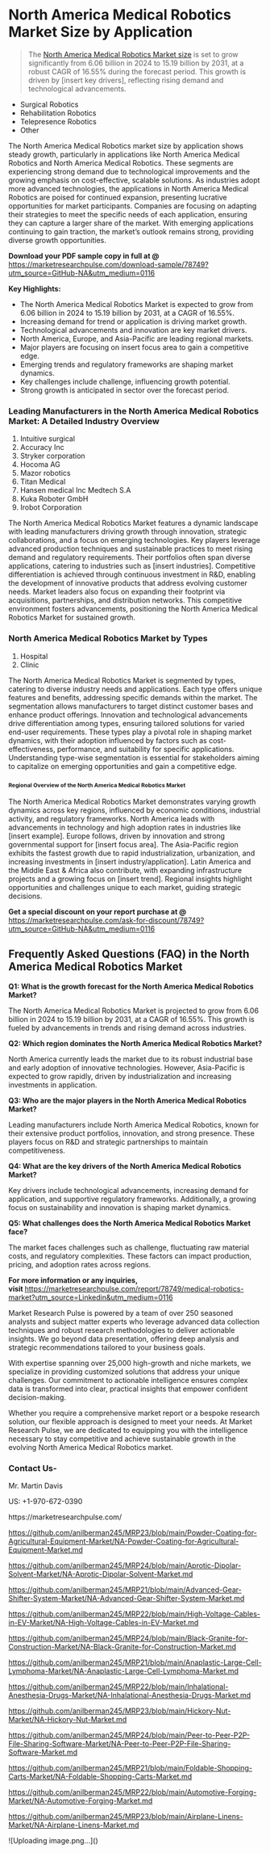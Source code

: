<h1>North America Medical Robotics Market&nbsp;Size by Application</h1><blockquote><p>The <a href="https://marketresearchpulse.com/download-sample/78749?utm_source=GitHub-NA&amp;utm_medium=0116">North America Medical Robotics Market size</a> is set to grow significantly from 6.06 billion in 2024 to 15.19 billion by 2031, at a robust CAGR of 16.55% during the forecast period. This growth is driven by [insert key drivers], reflecting rising demand and technological advancements.</p></blockquote><ul><li>Surgical Robotics<li> Rehabilitation Robotics<li> Telepresence Robotics<li> Other</li></ul><p>The North America Medical Robotics market size by application shows steady growth, particularly in applications like North America Medical Robotics and North America Medical Robotics. These segments are experiencing strong demand due to technological improvements and the growing emphasis on cost-effective, scalable solutions. As industries adopt more advanced technologies, the applications in North America Medical Robotics are poised for continued expansion, presenting lucrative opportunities for market participants. Companies are focusing on adapting their strategies to meet the specific needs of each application, ensuring they can capture a larger share of the market. With emerging applications continuing to gain traction, the market’s outlook remains strong, providing diverse growth opportunities.</p><p><strong>Download your PDF sample copy in full at @ </strong><a href="https://marketresearchpulse.com/download-sample/78749?utm_source=GitHub-NA&amp;utm_medium=0116">https://marketresearchpulse.com/download-sample/78749?utm_source=GitHub-NA&amp;utm_medium=0116</a></p><p><strong>Key Highlights: </strong></p><ul><li>The North America Medical Robotics Market is expected to grow from 6.06 billion in 2024 to 15.19 billion by 2031, at a CAGR of 16.55%.</li><li>Increasing demand for trend or application is driving market growth.</li><li>Technological advancements and innovation are key market drivers.</li><li>North America, Europe, and Asia-Pacific are leading regional markets.</li><li>Major players are focusing on insert focus area to gain a competitive edge.</li><li>Emerging trends and regulatory frameworks are shaping market dynamics.</li><li>Key challenges include challenge, influencing growth potential.</li><li>Strong growth is anticipated in sector over the forecast period.</li></ul><h3>Leading Manufacturers in the North America Medical Robotics Market: A Detailed Industry Overview</h3><ol><li>Intuitive surgical</li><li>Accuracy Inc</li><li>Stryker corporation</li><li>Hocoma AG</li><li>Mazor robotics</li><li>Titan Medical</li><li>Hansen medical Inc Medtech S.A</li><li>Kuka Roboter GmbH</li><li>Irobot Corporation</li></ol><div class="flex max-w-full flex-col flex-grow"><div class="min-h-8 text-message flex w-full flex-col items-end gap-2 whitespace-normal break-words [.text-message+&amp;]:mt-5" dir="auto" data-message-author-role="assistant" data-message-id="fd8432e4-4910-450d-b182-61b7bfb0a01f" data-message-model-slug="gpt-4o"><div class="flex w-full flex-col gap-1 empty:hidden first:pt-[3px]"><div class="markdown prose w-full break-words dark:prose-invert light"><p>The North America Medical Robotics Market features a dynamic landscape with leading manufacturers driving growth through innovation, strategic collaborations, and a focus on emerging technologies. Key players leverage advanced production techniques and sustainable practices to meet rising demand and regulatory requirements. Their portfolios often span diverse applications, catering to industries such as [insert industries]. Competitive differentiation is achieved through continuous investment in R&amp;D, enabling the development of innovative products that address evolving customer needs. Market leaders also focus on expanding their footprint via acquisitions, partnerships, and distribution networks. This competitive environment fosters advancements, positioning the North America Medical Robotics Market for sustained growth.</p></div></div></div></div><h3>North America Medical Robotics Market by Types</h3><ol><li>Hospital<li> Clinic</li></ol><div class="flex max-w-full flex-col flex-grow"><div class="min-h-8 text-message flex w-full flex-col items-end gap-2 whitespace-normal break-words [.text-message+&amp;]:mt-5" dir="auto" data-message-author-role="assistant" data-message-id="084470be-0bb7-4664-bddf-5156b4f41249" data-message-model-slug="gpt-4o-mini"><div class="flex w-full flex-col gap-1 empty:hidden first:pt-[3px]"><div class="markdown prose w-full break-words dark:prose-invert light"><p>The North America Medical Robotics Market is segmented by types, catering to diverse industry needs and applications. Each type offers unique features and benefits, addressing specific demands within the market. The segmentation allows manufacturers to target distinct customer bases and enhance product offerings. Innovation and technological advancements drive differentiation among types, ensuring tailored solutions for varied end-user requirements. These types play a pivotal role in shaping market dynamics, with their adoption influenced by factors such as cost-effectiveness, performance, and suitability for specific applications. Understanding type-wise segmentation is essential for stakeholders aiming to capitalize on emerging opportunities and gain a competitive edge.</p></div></div></div></div><h3><span style="font-size: 11px;">Regional Overview of the North America Medical Robotics Market</span></h3><div class="flex max-w-full flex-col flex-grow"><div class="min-h-8 text-message flex w-full flex-col items-end gap-2 whitespace-normal break-words [.text-message+&amp;]:mt-5" dir="auto" data-message-author-role="assistant" data-message-id="e9038762-ce64-4e30-91c9-9bd413514231" data-message-model-slug="gpt-4o-mini"><div class="flex w-full flex-col gap-1 empty:hidden first:pt-[3px]"><div class="markdown prose w-full break-words dark:prose-invert light"><p>The North America Medical Robotics Market demonstrates varying growth dynamics across key regions, influenced by economic conditions, industrial activity, and regulatory frameworks. North America leads with advancements in technology and high adoption rates in industries like [insert example]. Europe follows, driven by innovation and strong governmental support for [insert focus area]. The Asia-Pacific region exhibits the fastest growth due to rapid industrialization, urbanization, and increasing investments in [insert industry/application]. Latin America and the Middle East &amp; Africa also contribute, with expanding infrastructure projects and a growing focus on [insert trend]. Regional insights highlight opportunities and challenges unique to each market, guiding strategic decisions.</p></div></div></div></div><p><strong>Get a special discount on your report purchase at @ </strong><a href="https://marketresearchpulse.com/ask-for-discount/78749?utm_source=GitHub-NA&amp;utm_medium=0116">https://marketresearchpulse.com/ask-for-discount/78749?utm_source=GitHub-NA&amp;utm_medium=0116</a></p><h2>Frequently Asked Questions (FAQ) in the North America Medical Robotics Market</h2><p><strong>Q1: What is the growth forecast for the North America Medical Robotics Market?</strong></p><p>The North America Medical Robotics Market is projected to grow from 6.06 billion in 2024 to 15.19 billion by 2031, at a CAGR of 16.55%. This growth is fueled by advancements in trends and rising demand across industries.</p><p><strong>Q2: Which region dominates the North America Medical Robotics Market?</strong></p><p>North America currently leads the market due to its robust industrial base and early adoption of innovative technologies. However, Asia-Pacific is expected to grow rapidly, driven by industrialization and increasing investments in application.</p><p><strong>Q3: Who are the major players in the North America Medical Robotics Market?</strong></p><p>Leading manufacturers include North America Medical Robotics, known for their extensive product portfolios, innovation, and strong presence. These players focus on R&amp;D and strategic partnerships to maintain competitiveness.</p><p><strong>Q4: What are the key drivers of the North America Medical Robotics Market?</strong></p><p>Key drivers include technological advancements, increasing demand for application, and supportive regulatory frameworks. Additionally, a growing focus on sustainability and innovation is shaping market dynamics.</p><p><strong>Q5: What challenges does the North America Medical Robotics Market face?</strong></p><p>The market faces challenges such as challenge, fluctuating raw material costs, and regulatory complexities. These factors can impact production, pricing, and adoption rates across regions.</p><p><strong>For more information or any inquiries, visit&nbsp;</strong><a href="https://marketresearchpulse.com/report/78749/medical-robotics-market?utm_source=Linkedin&utm_medium=0116">https://marketresearchpulse.com/report/78749/medical-robotics-market?utm_source=Linkedin&utm_medium=0116</a></p><p>Market Research Pulse is powered by a team of over 250 seasoned analysts and subject matter experts who leverage advanced data collection techniques and robust research methodologies to deliver actionable insights. We go beyond data presentation, offering deep analysis and strategic recommendations tailored to your business goals.</p><p>With expertise spanning over 25,000 high-growth and niche markets, we specialize in providing customized solutions that address your unique challenges. Our commitment to actionable intelligence ensures complex data is transformed into clear, practical insights that empower confident decision-making.</p><p>Whether you require a comprehensive market report or a bespoke research solution, our flexible approach is designed to meet your needs. At Market Research Pulse, we are dedicated to equipping you with the intelligence necessary to stay competitive and achieve sustainable growth in the evolving North America Medical Robotics market.</p><h3><strong>Contact Us-</strong></h3><p>Mr. Martin Davis</p><p>US: +1-970-672-0390</p><p>https://marketresearchpulse.com/</p><p><a href="https://github.com/anilberman245/MRP23/blob/main/Powder-Coating-for-Agricultural-Equipment-Market/NA-Powder-Coating-for-Agricultural-Equipment-Market.md">https://github.com/anilberman245/MRP23/blob/main/Powder-Coating-for-Agricultural-Equipment-Market/NA-Powder-Coating-for-Agricultural-Equipment-Market.md</a></p><p><a href="https://github.com/anilberman245/MRP24/blob/main/Aprotic-Dipolar-Solvent-Market/NA-Aprotic-Dipolar-Solvent-Market.md">https://github.com/anilberman245/MRP24/blob/main/Aprotic-Dipolar-Solvent-Market/NA-Aprotic-Dipolar-Solvent-Market.md</a></p><p><a href="https://github.com/anilberman245/MRP21/blob/main/Advanced-Gear-Shifter-System-Market/NA-Advanced-Gear-Shifter-System-Market.md">https://github.com/anilberman245/MRP21/blob/main/Advanced-Gear-Shifter-System-Market/NA-Advanced-Gear-Shifter-System-Market.md</a></p><p><a href="https://github.com/anilberman245/MRP22/blob/main/High-Voltage-Cables-in-EV-Market/NA-High-Voltage-Cables-in-EV-Market.md">https://github.com/anilberman245/MRP22/blob/main/High-Voltage-Cables-in-EV-Market/NA-High-Voltage-Cables-in-EV-Market.md</a></p><p><a href="https://github.com/anilberman245/MRP24/blob/main/Black-Granite-for-Construction-Market/NA-Black-Granite-for-Construction-Market.md">https://github.com/anilberman245/MRP24/blob/main/Black-Granite-for-Construction-Market/NA-Black-Granite-for-Construction-Market.md</a></p><p><a href="https://github.com/anilberman245/MRP21/blob/main/Anaplastic-Large-Cell-Lymphoma-Market/NA-Anaplastic-Large-Cell-Lymphoma-Market.md">https://github.com/anilberman245/MRP21/blob/main/Anaplastic-Large-Cell-Lymphoma-Market/NA-Anaplastic-Large-Cell-Lymphoma-Market.md</a></p><p><a href="https://github.com/anilberman245/MRP22/blob/main/Inhalational-Anesthesia-Drugs-Market/NA-Inhalational-Anesthesia-Drugs-Market.md">https://github.com/anilberman245/MRP22/blob/main/Inhalational-Anesthesia-Drugs-Market/NA-Inhalational-Anesthesia-Drugs-Market.md</a></p><p><a href="https://github.com/anilberman245/MRP23/blob/main/Hickory-Nut-Market/NA-Hickory-Nut-Market.md">https://github.com/anilberman245/MRP23/blob/main/Hickory-Nut-Market/NA-Hickory-Nut-Market.md</a></p><p><a href="https://github.com/anilberman245/MRP24/blob/main/Peer-to-Peer-P2P-File-Sharing-Software-Market/NA-Peer-to-Peer-P2P-File-Sharing-Software-Market.md">https://github.com/anilberman245/MRP24/blob/main/Peer-to-Peer-P2P-File-Sharing-Software-Market/NA-Peer-to-Peer-P2P-File-Sharing-Software-Market.md</a></p><p><a href="https://github.com/anilberman245/MRP21/blob/main/Foldable-Shopping-Carts-Market/NA-Foldable-Shopping-Carts-Market.md">https://github.com/anilberman245/MRP21/blob/main/Foldable-Shopping-Carts-Market/NA-Foldable-Shopping-Carts-Market.md</a></p><p><a href="https://github.com/anilberman245/MRP22/blob/main/Automotive-Forging-Market/NA-Automotive-Forging-Market.md">https://github.com/anilberman245/MRP22/blob/main/Automotive-Forging-Market/NA-Automotive-Forging-Market.md</a></p><p><a href="https://github.com/anilberman245/MRP23/blob/main/Airplane-Linens-Market/NA-Airplane-Linens-Market.md">https://github.com/anilberman245/MRP23/blob/main/Airplane-Linens-Market/NA-Airplane-Linens-Market.md</a></p>
![Uploading image.png…]()
